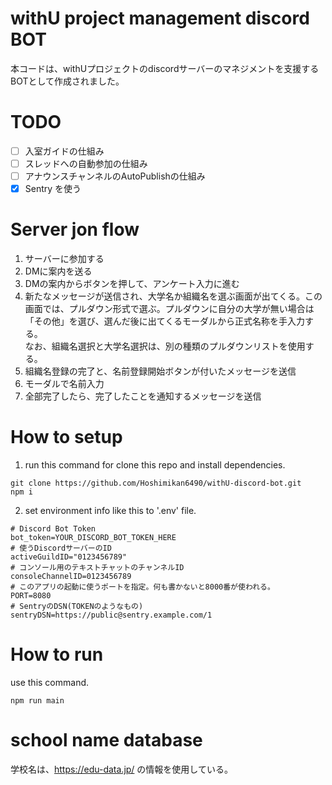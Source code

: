 # withU project management discord BOT
本コードは、withUプロジェクトのdiscordサーバーのマネジメントを支援するBOTとして作成されました。

# TODO
- [ ] 入室ガイドの仕組み
- [ ] スレッドへの自動参加の仕組み
- [ ] アナウンスチャンネルのAutoPublishの仕組み
- [x] Sentry を使う

# Server jon flow
1. サーバーに参加する
2. DMに案内を送る
3. DMの案内からボタンを押して、アンケート入力に進む
4. 新たなメッセージが送信され、大学名か組織名を選ぶ画面が出てくる。この画面では、プルダウン形式で選ぶ。プルダウンに自分の大学が無い場合は「その他」を選び、選んだ後に出てくるモーダルから正式名称を手入力する。  
なお、組織名選択と大学名選択は、別の種類のプルダウンリストを使用する。
5. 組織名登録の完了と、名前登録開始ボタンが付いたメッセージを送信
6. モーダルで名前入力
7. 全部完了したら、完了したことを通知するメッセージを送信

# How to setup
1. run this command for clone this repo and install dependencies.
```
git clone https://github.com/Hoshimikan6490/withU-discord-bot.git
npm i
```
2. set environment info like this to '.env' file.
```
# Discord Bot Token
bot_token=YOUR_DISCORD_BOT_TOKEN_HERE
# 使うDiscordサーバーのID
activeGuildID="0123456789"
# コンソール用のテキストチャットのチャンネルID
consoleChannelID=0123456789
# このアプリの起動に使うポートを指定。何も書かないと8000番が使われる。
PORT=8080
# SentryのDSN(TOKENのようなもの)
sentryDSN=https://public@sentry.example.com/1
```

# How to run
use this command.
```
npm run main
```

# school name database
学校名は、https://edu-data.jp/ の情報を使用している。 
